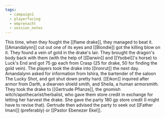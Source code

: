 ```yaml
---
tags:
  - campaign1
  - playerfacing
  - emprenacht
  - session_notes
---
```

This time, when they fought the [[flame drake]], they managed to beat it. [[Amandalynn]] cut out one of its eyes and [[Blondie]] got the killing blow on it. They found a vein of gold in the drake's lair. They brought the dragon's body back with them (with the help of [[Darwin]] and [[Ysobel]]'s horse) to Luck's End and got 75 gp each from Crasp (25 for drake, 50 for finding the gold vein). The players took the drake into [[Ironrut]] the next day. Amandalynn asked for information from Ishira, the bartender of the saloon The Lucky Shot, and got shut down pretty hard. [[Eikon]] inquired after armor from Darth, a dwarven shield smith, and Sheila, a human armorsmith.
They took the drake to [[Gertrude Pflanze]], the gnomish witch/apothecarist/herbalist, who gave them store credit in exchange for letting her harvest the drake. She gave the party 180 gp store credit (I might have to revise that). Gertrude then advised the party to seek out [[Father Imani]] (preferably) or [[Pastor Ebenezer Ekel]]. 
